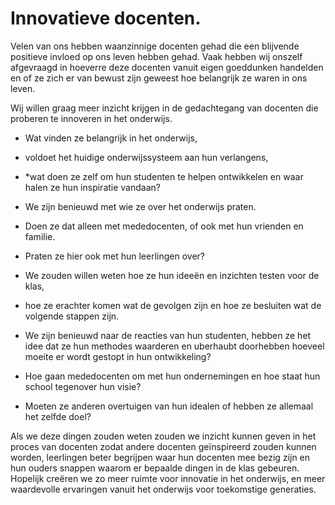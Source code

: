 # Innovatieve docenten.

Velen van ons hebben waanzinnige docenten gehad die een blijvende positieve invloed op ons leven hebben gehad. Vaak hebben wij onszelf afgevraagd in hoeverre deze docenten vanuit eigen goeddunken handelden en of ze zich er van bewust zijn geweest hoe belangrijk ze waren in ons leven.  

Wij willen graag meer inzicht krijgen in de gedachtegang van docenten die proberen te innoveren in het onderwijs. 

* Wat vinden ze belangrijk in het onderwijs, 
* voldoet het huidige onderwijssysteem aan hun verlangens, 
* *wat doen ze zelf om hun studenten te helpen ontwikkelen en waar halen ze hun inspiratie vandaan?

* We zijn benieuwd met wie ze over het onderwijs praten. 
* Doen ze dat alleen met mededocenten, of ook met hun vrienden en familie. 
* Praten ze hier ook met hun leerlingen over?

* We zouden willen weten hoe ze hun ideeën en inzichten testen voor de klas, 
* hoe ze erachter komen wat de gevolgen zijn en hoe ze besluiten wat de volgende stappen zijn.

* We zijn benieuwd naar de reacties van hun studenten, hebben ze het idee dat ze hun methodes waarderen en uberhaubt doorhebben hoeveel moeite er wordt gestopt in hun ontwikkeling? 
* Hoe gaan mededocenten om met hun ondernemingen en hoe staat hun school tegenover hun visie? 
* Moeten ze anderen overtuigen van hun idealen of hebben ze allemaal het zelfde doel?

Als we deze dingen zouden weten zouden we inzicht kunnen geven in het proces van docenten zodat andere docenten geïnspireerd zouden kunnen worden, leerlingen beter begrijpen waar hun docenten mee bezig zijn en hun ouders snappen waarom er bepaalde dingen in de klas gebeuren. Hopelijk creëren we zo meer ruimte voor innovatie in het onderwijs, en meer waardevolle ervaringen vanuit het onderwijs voor toekomstige generaties.
